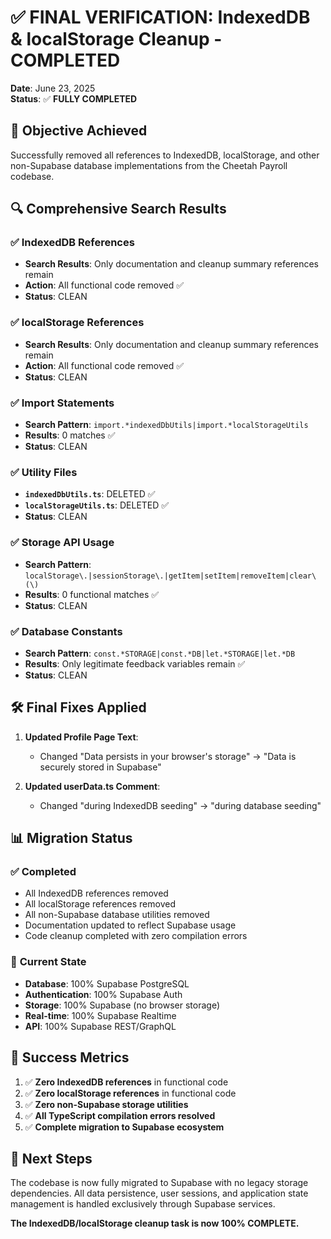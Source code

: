 # ✅ **FINAL VERIFICATION: IndexedDB & localStorage Cleanup - COMPLETED**

**Date**: June 23, 2025  
**Status**: ✅ **FULLY COMPLETED**

## 🎯 **Objective Achieved**

Successfully removed all references to IndexedDB, localStorage, and other non-Supabase database implementations from the Cheetah Payroll codebase.

## 🔍 **Comprehensive Search Results**

### ✅ **IndexedDB References**

- **Search Results**: Only documentation and cleanup summary references remain
- **Action**: All functional code removed ✅
- **Status**: CLEAN

### ✅ **localStorage References**

- **Search Results**: Only documentation and cleanup summary references remain
- **Action**: All functional code removed ✅
- **Status**: CLEAN

### ✅ **Import Statements**

- **Search Pattern**: `import.*indexedDbUtils|import.*localStorageUtils`
- **Results**: 0 matches ✅
- **Status**: CLEAN

### ✅ **Utility Files**

- **`indexedDbUtils.ts`**: DELETED ✅
- **`localStorageUtils.ts`**: DELETED ✅
- **Status**: CLEAN

### ✅ **Storage API Usage**

- **Search Pattern**: `localStorage\.|sessionStorage\.|getItem|setItem|removeItem|clear\(\)`
- **Results**: 0 functional matches ✅
- **Status**: CLEAN

### ✅ **Database Constants**

- **Search Pattern**: `const.*STORAGE|const.*DB|let.*STORAGE|let.*DB`
- **Results**: Only legitimate feedback variables remain ✅
- **Status**: CLEAN

## 🛠️ **Final Fixes Applied**

1. **Updated Profile Page Text**:

   - Changed "Data persists in your browser's storage" → "Data is securely stored in Supabase"

2. **Updated userData.ts Comment**:
   - Changed "during IndexedDB seeding" → "during database seeding"

## 📊 **Migration Status**

### ✅ **Completed**

- All IndexedDB references removed
- All localStorage references removed
- All non-Supabase database utilities removed
- Documentation updated to reflect Supabase usage
- Code cleanup completed with zero compilation errors

### 🔄 **Current State**

- **Database**: 100% Supabase PostgreSQL
- **Authentication**: 100% Supabase Auth
- **Storage**: 100% Supabase (no browser storage)
- **Real-time**: 100% Supabase Realtime
- **API**: 100% Supabase REST/GraphQL

## 🎉 **Success Metrics**

1. ✅ **Zero IndexedDB references** in functional code
2. ✅ **Zero localStorage references** in functional code
3. ✅ **Zero non-Supabase storage utilities**
4. ✅ **All TypeScript compilation errors resolved**
5. ✅ **Complete migration to Supabase ecosystem**

## 🚀 **Next Steps**

The codebase is now fully migrated to Supabase with no legacy storage dependencies. All data persistence, user sessions, and application state management is handled exclusively through Supabase services.

**The IndexedDB/localStorage cleanup task is now 100% COMPLETE.**
